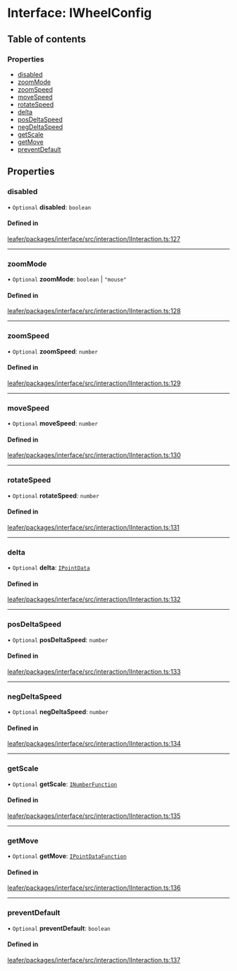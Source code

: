 # Interface: IWheelConfig

## Table of contents

### Properties

- [disabled](IWheelConfig.md#disabled)
- [zoomMode](IWheelConfig.md#zoommode)
- [zoomSpeed](IWheelConfig.md#zoomspeed)
- [moveSpeed](IWheelConfig.md#movespeed)
- [rotateSpeed](IWheelConfig.md#rotatespeed)
- [delta](IWheelConfig.md#delta)
- [posDeltaSpeed](IWheelConfig.md#posdeltaspeed)
- [negDeltaSpeed](IWheelConfig.md#negdeltaspeed)
- [getScale](IWheelConfig.md#getscale)
- [getMove](IWheelConfig.md#getmove)
- [preventDefault](IWheelConfig.md#preventdefault)

## Properties

### disabled

• `Optional` **disabled**: `boolean`

#### Defined in

[leafer/packages/interface/src/interaction/IInteraction.ts:127](https://github.com/leaferjs/leafer/blob/c7e50b8/packages/interface/src/interaction/IInteraction.ts#L127)

___

### zoomMode

• `Optional` **zoomMode**: `boolean` \| ``"mouse"``

#### Defined in

[leafer/packages/interface/src/interaction/IInteraction.ts:128](https://github.com/leaferjs/leafer/blob/c7e50b8/packages/interface/src/interaction/IInteraction.ts#L128)

___

### zoomSpeed

• `Optional` **zoomSpeed**: `number`

#### Defined in

[leafer/packages/interface/src/interaction/IInteraction.ts:129](https://github.com/leaferjs/leafer/blob/c7e50b8/packages/interface/src/interaction/IInteraction.ts#L129)

___

### moveSpeed

• `Optional` **moveSpeed**: `number`

#### Defined in

[leafer/packages/interface/src/interaction/IInteraction.ts:130](https://github.com/leaferjs/leafer/blob/c7e50b8/packages/interface/src/interaction/IInteraction.ts#L130)

___

### rotateSpeed

• `Optional` **rotateSpeed**: `number`

#### Defined in

[leafer/packages/interface/src/interaction/IInteraction.ts:131](https://github.com/leaferjs/leafer/blob/c7e50b8/packages/interface/src/interaction/IInteraction.ts#L131)

___

### delta

• `Optional` **delta**: [`IPointData`](IPointData.md)

#### Defined in

[leafer/packages/interface/src/interaction/IInteraction.ts:132](https://github.com/leaferjs/leafer/blob/c7e50b8/packages/interface/src/interaction/IInteraction.ts#L132)

___

### posDeltaSpeed

• `Optional` **posDeltaSpeed**: `number`

#### Defined in

[leafer/packages/interface/src/interaction/IInteraction.ts:133](https://github.com/leaferjs/leafer/blob/c7e50b8/packages/interface/src/interaction/IInteraction.ts#L133)

___

### negDeltaSpeed

• `Optional` **negDeltaSpeed**: `number`

#### Defined in

[leafer/packages/interface/src/interaction/IInteraction.ts:134](https://github.com/leaferjs/leafer/blob/c7e50b8/packages/interface/src/interaction/IInteraction.ts#L134)

___

### getScale

• `Optional` **getScale**: [`INumberFunction`](INumberFunction.md)

#### Defined in

[leafer/packages/interface/src/interaction/IInteraction.ts:135](https://github.com/leaferjs/leafer/blob/c7e50b8/packages/interface/src/interaction/IInteraction.ts#L135)

___

### getMove

• `Optional` **getMove**: [`IPointDataFunction`](IPointDataFunction.md)

#### Defined in

[leafer/packages/interface/src/interaction/IInteraction.ts:136](https://github.com/leaferjs/leafer/blob/c7e50b8/packages/interface/src/interaction/IInteraction.ts#L136)

___

### preventDefault

• `Optional` **preventDefault**: `boolean`

#### Defined in

[leafer/packages/interface/src/interaction/IInteraction.ts:137](https://github.com/leaferjs/leafer/blob/c7e50b8/packages/interface/src/interaction/IInteraction.ts#L137)
